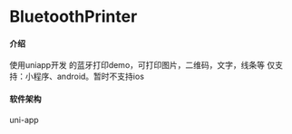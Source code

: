 # BluetoothPrinter

#### 介绍
使用uniapp开发 的蓝牙打印demo，可打印图片，二维码，文字，线条等 
仅支持：小程序、android。暂时不支持ios

#### 软件架构
uni-app

